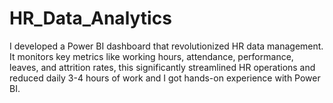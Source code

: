 # HR_Data_Analytics
I developed a Power BI dashboard that revolutionized HR data management. It monitors key metrics like working hours, attendance, performance, leaves, and attrition rates, this significantly streamlined HR operations and reduced daily 3-4 hours of work and I got hands-on experience with Power BI.
